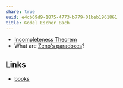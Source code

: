 ```yaml
---
share: true
uuid: e4cb69d9-1875-4773-b779-01beb1961861
title: Godel Escher Bach
---
```

* [Incompleteness Theorem](../9cae8201-679e-4cdd-a768-1fd83231afb8)
* What are [Zeno's paradoxes](../a0064fb4-5c59-4a60-bd22-3caf820aded6)?

## Links

* [books](../a3a80e28-c537-4091-a06f-3d20f44ec6a2)